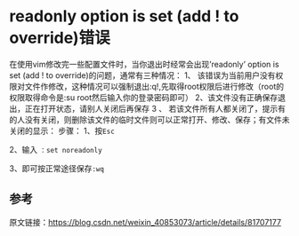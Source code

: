 # readonly option is set (add ! to override)错误

在使用vim修改完一些配置文件时，当你退出时经常会出现’readonly’ option is set (add ! to override)的问题，通常有三种情况：
1、 该错误为当前用户没有权限对文件作修改，这种情况可以强制退出:q!,先取得root权限后进行修改（root的权限取得命令是:su root然后输入你的登录密码即可）
2、该文件没有正确保存退出，正在打开状态，请别人关闭后再保存
3 、 若该文件所有人都关闭了，提示有的人没有关闭，则删除该文件的临时文件则可以正常打开、修改、保存；有文件未关闭的显示：
步骤：
1、按`Esc`

2、输入 `：set noreadonly`

3、即可按正常途径保存`:wq`

## 参考
原文链接：https://blog.csdn.net/weixin_40853073/article/details/81707177
